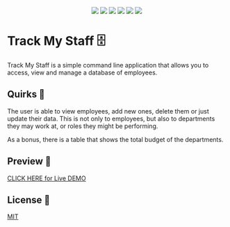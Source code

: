<p align="center">
    <img src="https://img.shields.io/badge/Javascript-yellow" />
    <img src="https://img.shields.io/badge/Figlet-blue"  />
    <img src="https://img.shields.io/badge/Command%20Line-orange" />
    <img src="https://img.shields.io/badge/Node%20JS-purple" >
    <img src="https://img.shields.io/badge/Inquirer-red" >
    <img src="https://img.shields.io/badge/mySQL2-brightgreen" >
</p>

# Track My Staff 🗄

Track My Staff is a simple command line application that allows you to access, view and manage a database of employees.

## Quirks 🎯

The user is able to view employees, add new ones, delete them or just update their data. This is not only to employees, but also to departments they may work at, or roles they might be performing.

As a bonus, there is a table that shows the total budget of the departments.


## Preview 👀 

[CLICK HERE for Live DEMO](https://www.youtube.com/watch?v=Xa6LbZVpcDA)



## License 📓
[MIT](https://choosealicense.com/licenses/mit/)